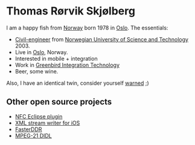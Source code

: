 # Thomas Rørvik Skjølberg #
I am a happy fish from [Norway](http://en.wikipedia.org/wiki/Norway) born 1978 in [Oslo](http://en.wikipedia.org/wiki/Oslo). The essentials:

  * [Civil-engineer](http://en.wikipedia.org/wiki/Civil_engineer) from [Norwegian University of Science and Technology](http://www.ntnu.edu/) 2003.
  * Live in [Oslo](http://en.wikipedia.org/wiki/Oslo), Norway.
  * Interested in mobile + integration
  * Work in [Greenbird Integration Technology](http://www.greenbird.com/)
  * Beer, some wine.

Also, I have an identical twin, consider yourself [warned](https://plus.google.com/110575031590839135351/about?gl=en&hl=en) ;)

## Other open source projects ##

  * [NFC Eclipse plugin](http://code.google.com/p/nfc-eclipse-plugin/)
  * [XML stream writer for iOS](http://code.google.com/p/xswi/)
  * [FasterDDR](http://fastwurfl.sourceforge.net/)
  * [MPEG-21 DIDL](http://mpeg-21.sourceforge.net/)